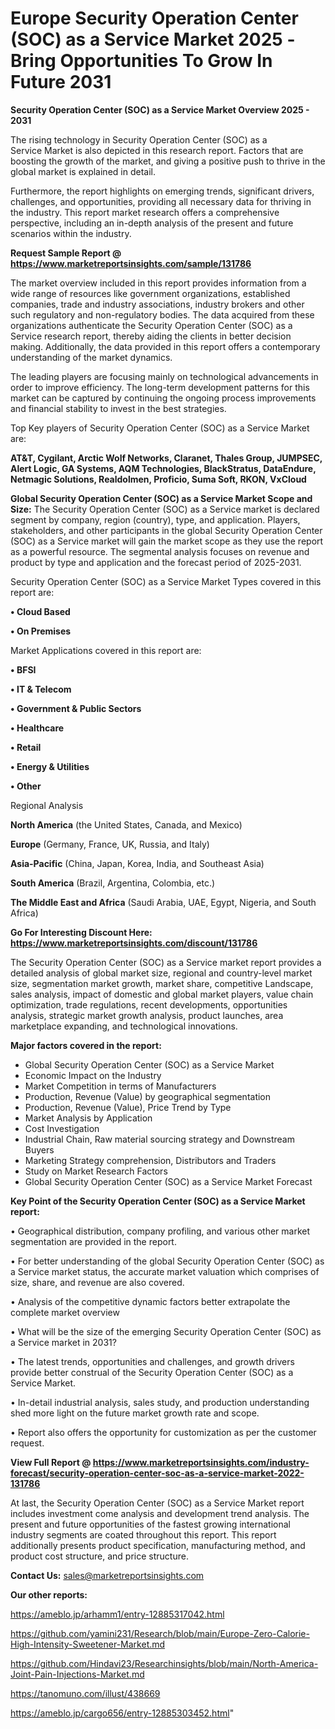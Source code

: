 # Europe Security Operation Center (SOC) as a Service Market 2025 -Bring Opportunities To Grow In Future 2031

<Strong> Security Operation Center (SOC) as a Service Market Overview 2025 - 2031</strong>

The rising technology in Security Operation Center (SOC) as a Service Market is also depicted in this research report. Factors that are boosting the growth of the market, and giving a positive push to thrive in the global market is explained in detail.

Furthermore, the report highlights on emerging trends, significant drivers, challenges, and opportunities, providing all necessary data for thriving in the industry. This report market research offers a comprehensive perspective, including an in-depth analysis of the present and future scenarios within the industry.

<strong>Request Sample Report @ <a href=https://www.marketreportsinsights.com/sample/131786>https://www.marketreportsinsights.com/sample/131786</a></strong>

The market overview included in this report provides information from a wide range of resources like government organizations, established companies, trade and industry associations, industry brokers and other such regulatory and non-regulatory bodies. The data acquired from these organizations authenticate the Security Operation Center (SOC) as a Service research report, thereby aiding the clients in better decision making. Additionally, the data provided in this report offers a contemporary understanding of the market dynamics.

The leading players are focusing mainly on technological advancements in order to improve efficiency. The long-term development patterns for this market can be captured by continuing the ongoing process improvements and financial stability to invest in the best strategies.

Top Key players of Security Operation Center (SOC) as a Service Market are:

<strong>AT&T, Cygilant, Arctic Wolf Networks, Claranet, Thales Group, JUMPSEC, Alert Logic, GA Systems, AQM Technologies, BlackStratus, DataEndure, Netmagic Solutions, Realdolmen, Proficio, Suma Soft, RKON, VxCloud</strong>

<strong><b>Global Security Operation Center (SOC) as a Service Market Scope and Size:</b></strong>
The Security Operation Center (SOC) as a Service market is declared segment by company, region (country), type, and application. Players, stakeholders, and other participants in the global Security Operation Center (SOC) as a Service market will gain the market scope as they use the report as a powerful resource. The segmental analysis focuses on revenue and product by type and application and the forecast period of 2025-2031.

Security Operation Center (SOC) as a Service Market Types covered in this report are:

<strong>• Cloud Based

• On Premises</strong>

Market Applications covered in this report are:

<strong>• BFSI

• IT & Telecom

• Government & Public Sectors

• Healthcare

• Retail

• Energy & Utilities

• Other</strong> 

Regional Analysis

<strong>North America</strong> (the United States, Canada, and Mexico)

<strong>Europe</strong> (Germany, France, UK, Russia, and Italy)

<strong>Asia-Pacific</strong> (China, Japan, Korea, India, and Southeast Asia)

<strong>South America</strong> (Brazil, Argentina, Colombia, etc.)

<strong>The Middle East and Africa</strong> (Saudi Arabia, UAE, Egypt, Nigeria, and South Africa)

<strong>Go For Interesting Discount Here: <a href=https://www.marketreportsinsights.com/discount/131786>https://www.marketreportsinsights.com/discount/131786</a></strong>

The Security Operation Center (SOC) as a Service market report provides a detailed analysis of global market size, regional and country-level market size, segmentation market growth, market share, competitive Landscape, sales analysis, impact of domestic and global market players, value chain optimization, trade regulations, recent developments, opportunities analysis, strategic market growth analysis, product launches, area marketplace expanding, and technological innovations.

<strong><b>Major factors covered in the report:</b></strong>
<ul>
  <li>Global Security Operation Center (SOC) as a Service Market </li>
  <li>Economic Impact on the Industry</li>
  <li>Market Competition in terms of Manufacturers</li>
  <li>Production, Revenue (Value) by geographical segmentation</li>
  <li>Production, Revenue (Value), Price Trend by Type</li>
  <li>Market Analysis by Application</li>
  <li>Cost Investigation</li>
  <li>Industrial Chain, Raw material sourcing strategy and Downstream Buyers</li>
  <li>Marketing Strategy comprehension, Distributors and Traders</li>
  <li>Study on Market Research Factors</li>
  <li>Global Security Operation Center (SOC) as a Service Market Forecast</li>
</ul>

<strong><b>Key Point of the Security Operation Center (SOC) as a Service Market report:</b></strong>

• Geographical distribution, company profiling, and various other market segmentation are provided in the report.

• For better understanding of the global Security Operation Center (SOC) as a Service market status, the accurate market valuation which comprises of size, share, and revenue are also covered.

• Analysis of the competitive dynamic factors better extrapolate the complete market overview

• What will be the size of the emerging Security Operation Center (SOC) as a Service market in 2031?

• The latest trends, opportunities and challenges, and growth drivers provide better construal of the Security Operation Center (SOC) as a Service Market.

• In-detail industrial analysis, sales study, and production understanding shed more light on the future market growth rate and scope.

• Report also offers the opportunity for customization as per the customer request.

<strong><b>View Full Report @ <a href=https://www.marketreportsinsights.com/industry-forecast/security-operation-center-soc-as-a-service-market-2022-131786>https://www.marketreportsinsights.com/industry-forecast/security-operation-center-soc-as-a-service-market-2022-131786</a></b></strong>


At last, the Security Operation Center (SOC) as a Service Market report includes investment come analysis and development trend analysis. The present and future opportunities of the fastest growing international industry segments are coated throughout this report. This report additionally presents product specification, manufacturing method, and product cost structure, and price structure.

<strong>Contact Us:</strong>
sales@marketreportsinsights.com

<strong>Our other reports:</strong>

<a href=https://ameblo.jp/arhamm1/entry-12885317042.html>https://ameblo.jp/arhamm1/entry-12885317042.html</a>

<a href=https://github.com/yamini231/Research/blob/main/Europe-Zero-Calorie-High-Intensity-Sweetener-Market.md>https://github.com/yamini231/Research/blob/main/Europe-Zero-Calorie-High-Intensity-Sweetener-Market.md</a>

<a href=https://github.com/Hindavi23/Researchinsights/blob/main/North-America-Joint-Pain-Injections-Market.md>https://github.com/Hindavi23/Researchinsights/blob/main/North-America-Joint-Pain-Injections-Market.md</a>

<a href=https://tanomuno.com/illust/438669>https://tanomuno.com/illust/438669</a>

<a href=https://ameblo.jp/cargo656/entry-12885303452.html>https://ameblo.jp/cargo656/entry-12885303452.html</a>"
